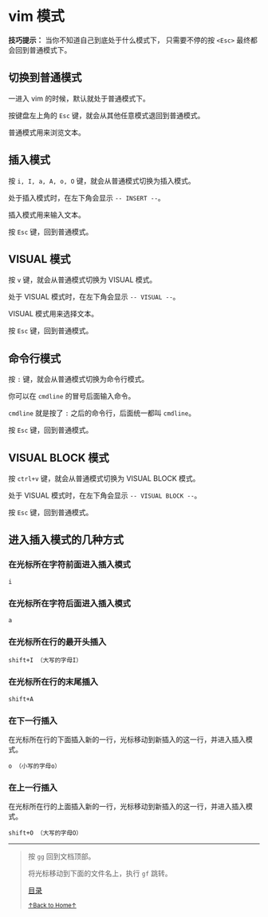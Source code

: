 # vim 模式

**技巧提示：** 当你不知道自己到底处于什么模式下，
只需要不停的按 `<Esc>` 最终都会回到普通模式下。

## 切换到普通模式

一进入 vim 的时候，默认就处于普通模式下。

按键盘左上角的 `Esc` 键，就会从其他任意模式退回到普通模式。

普通模式用来浏览文本。

## 插入模式

按 `i, I, a, A, o, O` 键，就会从普通模式切换为插入模式。

处于插入模式时，在左下角会显示 `-- INSERT --`。

插入模式用来输入文本。

按 `Esc` 键，回到普通模式。

## VISUAL 模式

按 `v` 键，就会从普通模式切换为 VISUAL 模式。

处于 VISUAL 模式时，在左下角会显示 `-- VISUAL --`。

VISUAL 模式用来选择文本。

按 `Esc` 键，回到普通模式。

## 命令行模式

按 `:` 键，就会从普通模式切换为命令行模式。

你可以在 `cmdline` 的冒号后面输入命令。

`cmdline` 就是按了 `:` 之后的命令行，后面统一都叫 `cmdline`。

按 `Esc` 键，回到普通模式。

## VISUAL BLOCK 模式

按 `ctrl+v` 键，就会从普通模式切换为 VISUAL BLOCK 模式。

处于 VISUAL 模式时，在左下角会显示 `-- VISUAL BLOCK --`。

按 `Esc` 键，回到普通模式。

## 进入插入模式的几种方式

### 在光标所在字符前面进入插入模式

```
i
```

### 在光标所在字符后面进入插入模式

```
a
```

### 在光标所在行的最开头插入

```
shift+I （大写的字母I）
```

### 在光标所在行的末尾插入

```
shift+A
```

### 在下一行插入

在光标所在行的下面插入新的一行，光标移动到新插入的这一行，并进入插入模式。

```
o （小写的字母o）
```

### 在上一行插入

在光标所在行的上面插入新的一行，光标移动到新插入的这一行，并进入插入模式。

```
shift+O （大写的字母O）
```

* * *

> 按 `gg` 回到文档顶部。
>
> 将光标移动到下面的文件名上，执行 `gf` 跳转。
>
> [目录](README.md)
>
> <a href='https://github.com/MDGSF/MyVim'><small>↑Back to Home↑</small></a>


